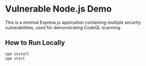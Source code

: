# Vulnerable Node.js Demo

This is a minimal Express.js application containing multiple security vulnerabilities,
used for demonstrating CodeQL scanning.

## How to Run Locally

```bash
npm install
npm start
